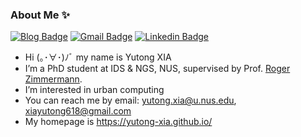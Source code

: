 ### About Me ✨

[![Blog Badge](https://img.shields.io/badge/Web-YutongXia-pink)](https://yutong-xia.github.io/)
[![Gmail Badge](https://img.shields.io/badge/-xiayutong618@gmail.com-RED?style=flat-square&labelColor=RED&logo=Gmail&logoColor=white&link=mailto:xiayutong618@gmail.com)](mailto:xiayutong618@gmail.com)
[![Linkedin Badge](https://img.shields.io/badge/-YutongXia-blue?style=flat-square&logo=Linkedin&logoColor=white&link=https://www.linkedin.com/in/yutong-xia/)](https://www.linkedin.com/in/yutong-xia/)

- Hi (｡･∀･)ﾉﾞ my name is Yutong XIA
- I’m a PhD student at IDS & NGS, NUS, supervised by Prof. [Roger Zimmermann](https://www.comp.nus.edu.sg/~rogerz/).
- I’m interested in urban computing
- You can reach me by email: yutong.xia@u.nus.edu, xiayutong618@gmail.com
- My homepage is https://yutong-xia.github.io/

<!---
yutong-xia/yutong-xia is a ✨ special ✨ repository because its `README.md` (this file) appears on your GitHub profile.
You can click the Preview link to take a look at your changes.
--->
